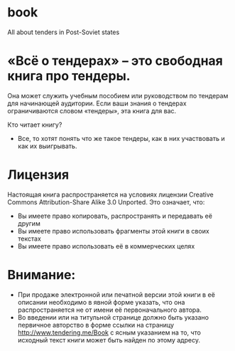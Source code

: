 # book
All about tenders in Post-Soviet states

# «Всё о тендерах» – это свободная книга про тендеры. 
Она может служить учебным пособием или руководством по тендерам для начинающей аудитории. 
Если ваши знания о тендерах ограничиваются словом «тендеры», эта книга для вас.

Кто читает книгу?	
- Все, то хотят понять что же такое тендеры, как в них участвовать и как их выигрывать.

# Лицензия		
Настоящая книга распространяется на условиях лицензии Creative Commons Attribution-Share Alike 3.0 Unported.
Это означает, что:
- Вы имеете право копировать, распространять и передавать её другим
- Вы имеете право использовать фрагменты этой книги в своих текстах
- Вы имеете право использовать её в коммерческих целях

# Внимание:
- При продаже электронной или печатной версии этой книги в её описании необходимо в явной форме указать, что она распространяется не от имени её первоначального автора.
- Во введении или на титульной странице должно быть указано первичное авторство в форме ссылки на страницу http://www.tendering.me/Book с ясным указанием на то, что исходный текст книги может быть найден по этому адресу.
